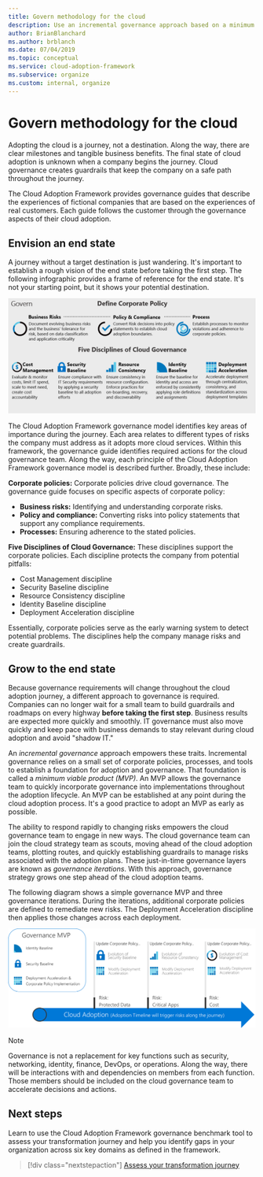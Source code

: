 ```yaml
---
title: Govern methodology for the cloud
description: Use an incremental governance approach based on a minimum viable product (MVP) to support corporate policies and move quickly toward cloud adoption.
author: BrianBlanchard
ms.author: brblanch
ms.date: 07/04/2019
ms.topic: conceptual
ms.service: cloud-adoption-framework
ms.subservice: organize
ms.custom: internal, organize
---
```


# Govern methodology for the cloud

Adopting the cloud is a journey, not a destination. Along the way, there are clear milestones and tangible business benefits. The final state of cloud adoption is unknown when a company begins the journey. Cloud governance creates guardrails that keep the company on a safe path throughout the journey.

The Cloud Adoption Framework provides governance guides that describe the experiences of fictional companies that are based on the experiences of real customers. Each guide follows the customer through the governance aspects of their cloud adoption.

## Envision an end state

A journey without a target destination is just wandering. It's important to establish a rough vision of the end state before taking the first step. The following infographic provides a frame of reference for the end state. It's not your starting point, but it shows your potential destination.

![Infographic of the Cloud Adoption Framework governance model](../_images/operational-transformation-govern-large.png)

The Cloud Adoption Framework governance model identifies key areas of importance during the journey. Each area relates to different types of risks the company must address as it adopts more cloud services. Within this framework, the governance guide identifies required actions for the cloud governance team. Along the way, each principle of the Cloud Adoption Framework governance model is described further. Broadly, these include:

**Corporate policies:** Corporate policies drive cloud governance. The governance guide focuses on specific aspects of corporate policy:

- **Business risks:** Identifying and understanding corporate risks.
- **Policy and compliance:** Converting risks into policy statements that support any compliance requirements.
- **Processes:** Ensuring adherence to the stated policies.

**Five Disciplines of Cloud Governance:** These disciplines support the corporate policies. Each discipline protects the company from potential pitfalls:

- Cost Management discipline
- Security Baseline discipline
- Resource Consistency discipline
- Identity Baseline discipline
- Deployment Acceleration discipline

Essentially, corporate policies serve as the early warning system to detect potential problems. The disciplines help the company manage risks and create guardrails.

## Grow to the end state

Because governance requirements will change throughout the cloud adoption journey, a different approach to governance is required. Companies can no longer wait for a small team to build guardrails and roadmaps on every highway **before taking the first step**. Business results are expected more quickly and smoothly. IT governance must also move quickly and keep pace with business demands to stay relevant during cloud adoption and avoid "shadow IT."

An *incremental governance* approach empowers these traits. Incremental governance relies on a small set of corporate policies, processes, and tools to establish a foundation for adoption and governance. That foundation is called a *minimum viable product (MVP)*. An MVP allows the governance team to quickly incorporate governance into implementations throughout the adoption lifecycle. An MVP can be established at any point during the cloud adoption process. It's a good practice to adopt an MVP as early as possible.

The ability to respond rapidly to changing risks empowers the cloud governance team to engage in new ways. The cloud governance team can join the cloud strategy team as scouts, moving ahead of the cloud adoption teams, plotting routes, and quickly establishing guardrails to manage risks associated with the adoption plans. These just-in-time governance layers are known as *governance iterations*. With this approach, governance strategy grows one step ahead of the cloud adoption teams.

The following diagram shows a simple governance MVP and three governance iterations. During the iterations, additional corporate policies are defined to remediate new risks. The Deployment Acceleration discipline then applies those changes across each deployment.

![Example of incremental governance improvement](../_images/govern/incremental-governance-example.png)

> [!NOTE]
> Governance is not a replacement for key functions such as security, networking, identity, finance, DevOps, or operations. Along the way, there will be interactions with and dependencies on members from each function. Those members should be included on the cloud governance team to accelerate decisions and actions.

## Next steps

Learn to use the Cloud Adoption Framework governance benchmark tool to assess your transformation journey and help you identify gaps in your organization across six key domains as defined in the framework.

> [!div class="nextstepaction"]
> [Assess your transformation journey](./benchmark.md)
